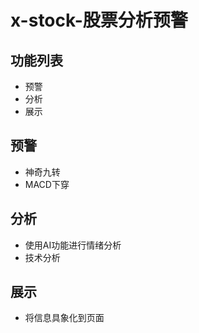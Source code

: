 # x-stock-股票分析预警

## 功能列表

- 预警
- 分析
- 展示

## 预警

- 神奇九转
- MACD下穿

## 分析

- 使用AI功能进行情绪分析
- 技术分析

## 展示

- 将信息具象化到页面

